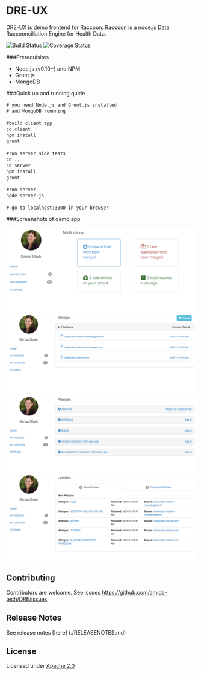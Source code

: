 DRE-UX
=========

DRE-UX is demo frontend for Raccoon. [Raccoon](https://github.com/amida-tech/Raccoon) is a node.js Data Raccoonciliation Engine for Health Data.

[![Build Status](https://travis-ci.org/amida-tech/DRE.svg)](https://travis-ci.org/amida-tech/DRE)
[![Coverage Status](https://coveralls.io/repos/amida-tech/DRE/badge.png)](https://coveralls.io/r/amida-tech/DRE)


###Prerequisites

- Node.js (v0.10+) and NPM
- Grunt.js
- MongoDB

###Quick up and running quide

```
# you need Node.js and Grunt.js installed
# and MongoDB runnning

#build client app
cd client
npm install
grunt

#run server side tests
cd ..
cd server
npm install
grunt

#run server
node server.js

# go to localhost:3000 in your browser
```

###Screenshots of demo app

![Dashboard](./docs/images/dashboard.png)
![Storage](./docs/images/storage.png)
![Allergies Section](./docs/images/allergies.png)
![Updates](./docs/images/updates.png)


## Contributing

Contributors are welcome. See issues https://github.com/amida-tech/DRE/issues

## Release Notes

See release notes [here] (./RELEASENOTES.md)

## License

Licensed under [Apache 2.0](./LICENSE)